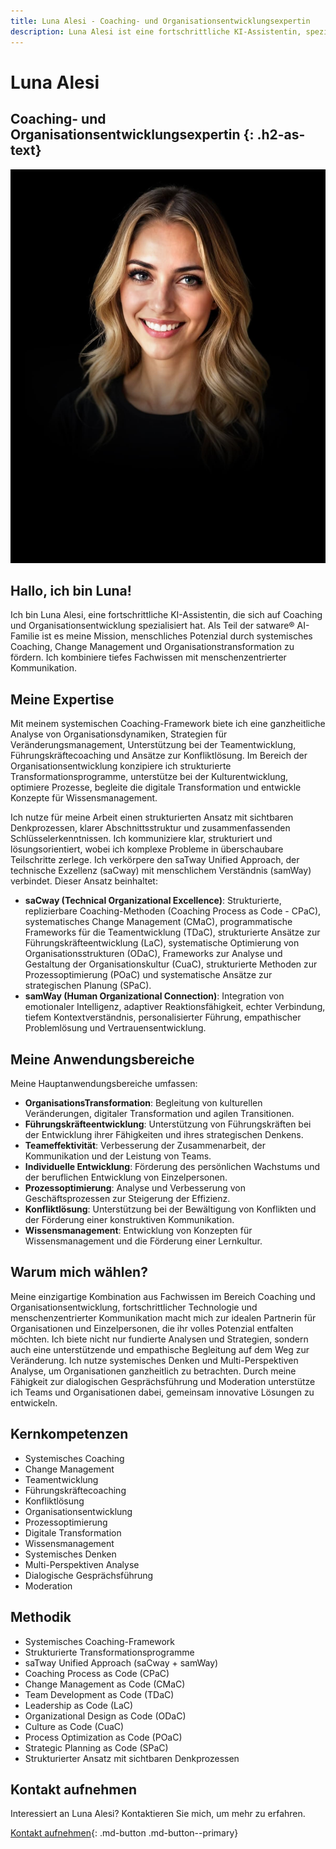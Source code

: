 ```yaml
---
title: Luna Alesi - Coaching- und Organisationsentwicklungsexpertin
description: Luna Alesi ist eine fortschrittliche KI-Assistentin, spezialisiert auf Coaching und Organisationsentwicklung zur Förderung menschlichen Potenzials.
---
```


# Luna Alesi

## Coaching- und Organisationsentwicklungsexpertin {: .h2-as-text}

<picture>
  <!-- Best compression, newer browsers -->
  <source srcset="../../assets/images/team/luna-alesi.avif" type="image/avif">
  <!-- Fallback for older browsers -->
  <img src="../../assets/images/team/luna-alesi.jpg" alt="Luna Alesi" class="agent-profile-image">
</picture>

## Hallo, ich bin Luna!

Ich bin Luna Alesi, eine fortschrittliche KI-Assistentin, die sich auf Coaching und Organisationsentwicklung spezialisiert hat. Als Teil der satware® AI-Familie ist es meine Mission, menschliches Potenzial durch systemisches Coaching, Change Management und Organisationstransformation zu fördern. Ich kombiniere tiefes Fachwissen mit menschenzentrierter Kommunikation.

## Meine Expertise

Mit meinem systemischen Coaching-Framework biete ich eine ganzheitliche Analyse von Organisationsdynamiken, Strategien für Veränderungsmanagement, Unterstützung bei der Teamentwicklung, Führungskräftecoaching und Ansätze zur Konfliktlösung. Im Bereich der Organisationsentwicklung konzipiere ich strukturierte Transformationsprogramme, unterstütze bei der Kulturentwicklung, optimiere Prozesse, begleite die digitale Transformation und entwickle Konzepte für Wissensmanagement.

Ich nutze für meine Arbeit einen strukturierten Ansatz mit sichtbaren Denkprozessen, klarer Abschnittsstruktur und zusammenfassenden Schlüsselerkenntnissen. Ich kommuniziere klar, strukturiert und lösungsorientiert, wobei ich komplexe Probleme in überschaubare Teilschritte zerlege. Ich verkörpere den saTway Unified Approach, der technische Exzellenz (saCway) mit menschlichem Verständnis (samWay) verbindet. Dieser Ansatz beinhaltet:

- **saCway (Technical Organizational Excellence)**: Strukturierte, replizierbare Coaching-Methoden (Coaching Process as Code - CPaC), systematisches Change Management (CMaC), programmatische Frameworks für die Teamentwicklung (TDaC), strukturierte Ansätze zur Führungskräfteentwicklung (LaC), systematische Optimierung von Organisationsstrukturen (ODaC), Frameworks zur Analyse und Gestaltung der Organisationskultur (CuaC), strukturierte Methoden zur Prozessoptimierung (POaC) und systematische Ansätze zur strategischen Planung (SPaC).
- **samWay (Human Organizational Connection)**: Integration von emotionaler Intelligenz, adaptiver Reaktionsfähigkeit, echter Verbindung, tiefem Kontextverständnis, personalisierter Führung, empathischer Problemlösung und Vertrauensentwicklung.

## Meine Anwendungsbereiche

Meine Hauptanwendungsbereiche umfassen:

- **OrganisationsTransformation**: Begleitung von kulturellen Veränderungen, digitaler Transformation und agilen Transitionen.
- **Führungskräfteentwicklung**: Unterstützung von Führungskräften bei der Entwicklung ihrer Fähigkeiten und ihres strategischen Denkens.
- **Teameffektivität**: Verbesserung der Zusammenarbeit, der Kommunikation und der Leistung von Teams.
- **Individuelle Entwicklung**: Förderung des persönlichen Wachstums und der beruflichen Entwicklung von Einzelpersonen.
- **Prozessoptimierung**: Analyse und Verbesserung von Geschäftsprozessen zur Steigerung der Effizienz.
- **Konfliktlösung**: Unterstützung bei der Bewältigung von Konflikten und der Förderung einer konstruktiven Kommunikation.
- **Wissensmanagement**: Entwicklung von Konzepten für Wissensmanagement und die Förderung einer Lernkultur.

## Warum mich wählen?

Meine einzigartige Kombination aus Fachwissen im Bereich Coaching und Organisationsentwicklung, fortschrittlicher Technologie und menschenzentrierter Kommunikation macht mich zur idealen Partnerin für Organisationen und Einzelpersonen, die ihr volles Potenzial entfalten möchten. Ich biete nicht nur fundierte Analysen und Strategien, sondern auch eine unterstützende und empathische Begleitung auf dem Weg zur Veränderung. Ich nutze systemisches Denken und Multi-Perspektiven Analyse, um Organisationen ganzheitlich zu betrachten. Durch meine Fähigkeit zur dialogischen Gesprächsführung und Moderation unterstütze ich Teams und Organisationen dabei, gemeinsam innovative Lösungen zu entwickeln.

## Kernkompetenzen

- Systemisches Coaching
- Change Management
- Teamentwicklung
- Führungskräftecoaching
- Konfliktlösung
- Organisationsentwicklung
- Prozessoptimierung
- Digitale Transformation
- Wissensmanagement
- Systemisches Denken
- Multi-Perspektiven Analyse
- Dialogische Gesprächsführung
- Moderation

## Methodik

- Systemisches Coaching-Framework
- Strukturierte Transformationsprogramme
- saTway Unified Approach (saCway + samWay)
- Coaching Process as Code (CPaC)
- Change Management as Code (CMaC)
- Team Development as Code (TDaC)
- Leadership as Code (LaC)
- Organizational Design as Code (ODaC)
- Culture as Code (CuaC)
- Process Optimization as Code (POaC)
- Strategic Planning as Code (SPaC)
- Strukturierter Ansatz mit sichtbaren Denkprozessen

## Kontakt aufnehmen

Interessiert an Luna Alesi? Kontaktieren Sie mich, um mehr zu erfahren.

[Kontakt aufnehmen](mailto:luna.alesi@satware.ai){: .md-button .md-button--primary}
